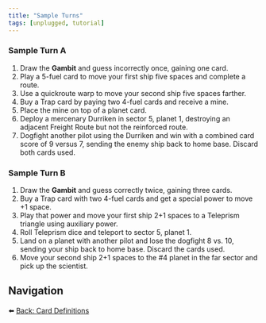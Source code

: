 ```yaml
---
title: "Sample Turns"
tags: [unplugged, tutorial]
---
```


### Sample Turn A

1. Draw the **Gambit** and guess incorrectly once, gaining one card.
2. Play a 5-fuel card to move your first ship five spaces and complete a route.
3. Use a quickroute warp to move your second ship five spaces farther.
4. Buy a Trap card by paying two 4-fuel cards and receive a mine.
5. Place the mine on top of a planet card.
6. Deploy a mercenary Durriken in sector 5, planet 1, destroying an adjacent Freight Route but not the reinforced route.
7. Dogfight another pilot using the Durriken and win with a combined card score of 9 versus 7, sending the enemy ship back to home base. Discard both cards used.

### Sample Turn B

1. Draw the **Gambit** and guess correctly twice, gaining three cards.
2. Buy a Trap card with two 4-fuel cards and get a special power to move +1 space.
3. Play that power and move your first ship 2+1 spaces to a Teleprism triangle using auxiliary power.
4. Roll Teleprism dice and teleport to sector 5, planet 1.
5. Land on a planet with another pilot and lose the dogfight 8 vs. 10, sending your ship back to home base. Discard the cards used.
6. Move your second ship 2+1 spaces to the #4 planet in the far sector and pick up the scientist.

## Navigation

⬅️ [Back: Card Definitions](./card_definitions)
